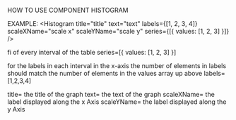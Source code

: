 HOW TO USE COMPONENT HISTOGRAM

EXAMPLE:
<Histogram
title="title"
text="text"
labels={[1, 2, 3, 4]}
scaleXName="scale x"
scaleYName="scale y"
series={[{ values: [1, 2, 3] }]}
/>

fi of every interval of the table
series=[{ values: [1, 2, 3] }]

for the labels in each interval in the x-axis
the number of elements in labels should match the number of elements in the values array up above
labels=[1,2,3,4]

title= the title of the graph
text= the text of the graph
scaleXName= the label displayed along the x Axis
scaleYName= the label displayed along the y Axis
